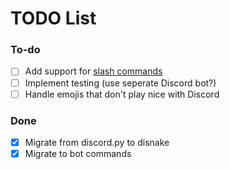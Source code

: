 # TODO List

### To-do
- [ ] Add support for [slash commands](https://docs.disnake.dev/en/latest/ext/commands/slash_commands.html)
- [ ] Implement testing (use seperate Discord bot?)
- [ ] Handle emojis that don't play nice with Discord

### Done
- [x] Migrate from discord.py to disnake
- [x] Migrate to bot commands